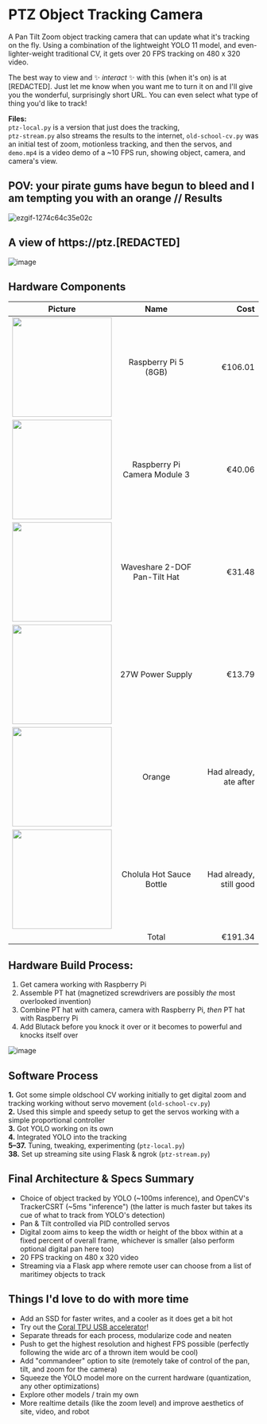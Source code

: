 # PTZ Object Tracking Camera
A Pan Tilt Zoom object tracking camera that can update what it's tracking on the fly. Using a combination of the lightweight YOLO 11 model, and even-lighter-weight traditional CV, it gets over 20 FPS tracking on 480 x 320 video.

The best way to view and ✨ _interact_ ✨ with this (when it's on) is at [REDACTED]. Just let me know when you want me to turn it on and I'll give you the wonderful, surprisingly short URL. You can even select what type of thing you'd like to track!

**Files:**  
`ptz-local.py` is a version that just does the tracking,  
`ptz-stream.py` also streams the results to the internet, 
`old-school-cv.py` was an initial test of zoom, motionless tracking, and then the servos, and
`demo.mp4` is a video demo of a ~10 FPS run, showing object, camera, and camera's view.

## POV: your pirate gums have begun to bleed and I am tempting you with an orange // Results

![ezgif-1274c64c35e02c](https://github.com/user-attachments/assets/b6482efa-af75-43d2-b8a4-9d8669c886cb)

## A view of https://ptz.[REDACTED]
![image](https://github.com/user-attachments/assets/ab39047e-4f78-4d3d-9d61-f30fef2d1984)


## Hardware Components

Picture | Name | Cost
 :---: | :---: | ---:
<img src="https://github.com/user-attachments/assets/19d8fc6a-68e6-48ef-8493-6c3ed5bb928b" height="200"/> | Raspberry Pi 5 (8GB) | €106.01
<img src="https://github.com/user-attachments/assets/f40b19b7-f171-4143-a284-3847a370efdf" height="200"/> | Raspberry Pi Camera Module 3 | €40.06
<img src="https://github.com/user-attachments/assets/0cf76f95-c985-4026-a988-389821d0286a" height="200"/> | Waveshare 2-DOF Pan-Tilt Hat | €31.48
<img src="https://github.com/user-attachments/assets/b2acb193-53cb-4041-b7d9-5f29ec14194b" height="200"/> | 27W Power Supply | €13.79
<img src="https://github.com/user-attachments/assets/4f6c7cc5-b368-41d4-b284-1d35e877e050" height="200"/> | Orange | Had already, ate after
<img src="https://github.com/user-attachments/assets/db655853-39bc-4fdb-8daf-22e2ed0dd206" height="200"/> | Cholula Hot Sauce Bottle | Had already, still good
&nbsp;  | Total | €191.34

## Hardware Build Process:
1. Get camera working with Raspberry Pi
2. Assemble PT hat (magnetized screwdrivers are possibly _the_ most overlooked invention)
3. Combine PT hat with camera, camera with Raspberry Pi, _then_ PT hat with Raspberry Pi
4. Add Blutack before you knock it over or it becomes to powerful and knocks itself over

![image](https://github.com/user-attachments/assets/aa2a43aa-ed25-4385-8f89-7ec7e1e1e417)


## Software Process
**1.** Got some simple oldschool CV working initially to get digital zoom and tracking working without servo movement (`old-school-cv.py`)   
**2.** Used this simple and speedy setup to get the servos working with a simple proportional controller  
**3.** Got YOLO working on its own  
**4.** Integrated YOLO into the tracking  
**5–37.** Tuning, tweaking, experimenting (`ptz-local.py`)  
**38.** Set up streaming site using Flask & ngrok (`ptz-stream.py`)

## Final Architecture & Specs Summary
- Choice of object tracked by YOLO (~100ms inference), and OpenCV's TrackerCSRT (~5ms "inference") (the latter is much faster but takes its cue of what to track from YOLO's detection)
- Pan & Tilt controlled via PID controlled servos
- Digital zoom aims to keep the width or height of the bbox within at a fixed percent of overall frame, whichever is smaller (also perform optional digital pan here too)
- 20 FPS tracking on 480 x 320 video
- Streaming via a Flask app where remote user can choose from a list of maritimey objects to track

## Things I'd love to do with more time
- Add an SSD for faster writes, and a cooler as it does get a bit hot
- Try out the [Coral TPU USB accelerator](https://coral.ai/products/accelerator/)!
- Separate threads for each process, modularize code and neaten
- Push to get the highest resolution and highest FPS possible (perfectly following the wide arc of a thrown item would be cool)
- Add "commandeer" option to site (remotely take of control of the pan, tilt, and zoom for the camera)
- Squeeze the YOLO model more on the current hardware (quantization, any other optimizations)
- Explore other models / train my own
- More realtime details (like the zoom level) and improve aesthetics of site, video, and robot
